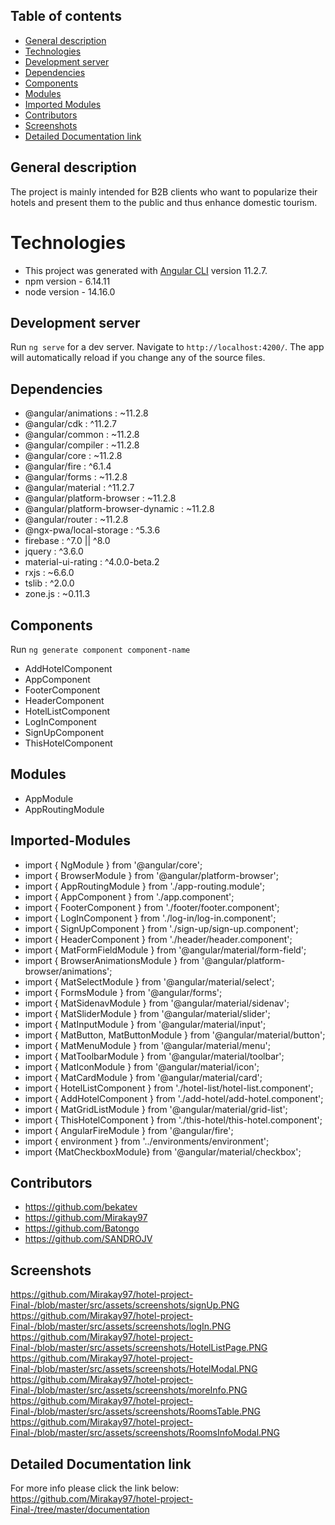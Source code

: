 ## Table of contents
* [General description](#general-description)
* [Technologies](#Technologies)
* [Development server](#Development-server)
* [Dependencies](#Dependencies)
* [Components](#Components)
* [Modules](#Modules)
* [Imported Modules](#Imported-Modules)
* [Contributors](#Contributors)
* [Screenshots](#Screenshots)
* [Detailed Documentation link](#Detailed-documentation-link)

## General description
The project is mainly intended for B2B clients 
who want to popularize their hotels 
and present them to the public and thus enhance domestic tourism.

# Technologies 

* This project was generated with [Angular CLI](https://github.com/angular/angular-cli) version 11.2.7.
* npm version - 6.14.11
* node version - 14.16.0

## Development server

Run `ng serve` for a dev server. Navigate to `http://localhost:4200/`. The app will automatically reload if you change any of the source files.

## Dependencies
* @angular/animations : ~11.2.8
* @angular/cdk : ^11.2.7
* @angular/common : ~11.2.8
* @angular/compiler : ~11.2.8
* @angular/core : ~11.2.8
* @angular/fire : ^6.1.4
* @angular/forms : ~11.2.8
* @angular/material : ^11.2.7
* @angular/platform-browser : ~11.2.8
* @angular/platform-browser-dynamic : ~11.2.8
* @angular/router : ~11.2.8
* @ngx-pwa/local-storage : ^5.3.6
* firebase : ^7.0 || ^8.0
* jquery : ^3.6.0
* material-ui-rating : ^4.0.0-beta.2
* rxjs : ~6.6.0
* tslib : ^2.0.0
* zone.js : ~0.11.3

## Components

Run `ng generate component component-name`
* AddHotelComponent
* AppComponent
* FooterComponent
* HeaderComponent
* HotelListComponent
* LogInComponent
* SignUpComponent
* ThisHotelComponent

## Modules

* AppModule
* AppRoutingModule

## Imported-Modules
* import { NgModule } from '@angular/core';
* import { BrowserModule } from '@angular/platform-browser';
* import { AppRoutingModule } from './app-routing.module';
* import { AppComponent } from './app.component';
* import { FooterComponent } from './footer/footer.component';
* import { LogInComponent } from './log-in/log-in.component';
* import { SignUpComponent } from './sign-up/sign-up.component';
* import { HeaderComponent } from './header/header.component';
* import { MatFormFieldModule } from '@angular/material/form-field';
* import { BrowserAnimationsModule } from '@angular/platform-browser/animations';
* import { MatSelectModule } from '@angular/material/select';
* import { FormsModule } from '@angular/forms';
* import { MatSidenavModule } from '@angular/material/sidenav';
* import { MatSliderModule } from '@angular/material/slider';
* import { MatInputModule } from '@angular/material/input';
* import { MatButton, MatButtonModule } from '@angular/material/button';
* import { MatMenuModule } from '@angular/material/menu';
* import { MatToolbarModule } from '@angular/material/toolbar';
* import { MatIconModule } from '@angular/material/icon';
* import { MatCardModule } from '@angular/material/card';
* import { HotelListComponent } from './hotel-list/hotel-list.component';
* import { AddHotelComponent } from './add-hotel/add-hotel.component';
* import { MatGridListModule } from '@angular/material/grid-list';
* import { ThisHotelComponent } from './this-hotel/this-hotel.component';
* import { AngularFireModule } from '@angular/fire';
* import { environment } from '../environments/environment';
* import {MatCheckboxModule} from '@angular/material/checkbox';

## Contributors
* https://github.com/bekatev
* https://github.com/Mirakay97
* https://github.com/Batongo
* https://github.com/SANDROJV


## Screenshots
https://github.com/Mirakay97/hotel-project-Final-/blob/master/src/assets/screenshots/signUp.PNG
https://github.com/Mirakay97/hotel-project-Final-/blob/master/src/assets/screenshots/logIn.PNG
https://github.com/Mirakay97/hotel-project-Final-/blob/master/src/assets/screenshots/HotelListPage.PNG
https://github.com/Mirakay97/hotel-project-Final-/blob/master/src/assets/screenshots/HotelModal.PNG
https://github.com/Mirakay97/hotel-project-Final-/blob/master/src/assets/screenshots/moreInfo.PNG
https://github.com/Mirakay97/hotel-project-Final-/blob/master/src/assets/screenshots/RoomsTable.PNG
https://github.com/Mirakay97/hotel-project-Final-/blob/master/src/assets/screenshots/RoomsInfoModal.PNG

## Detailed Documentation link
For more info please click the link below:
https://github.com/Mirakay97/hotel-project-Final-/tree/master/documentation
